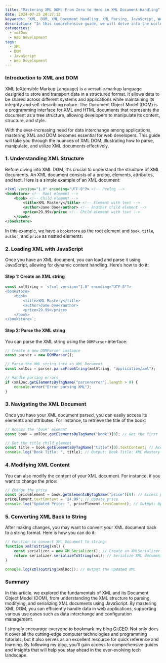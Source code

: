 ```yaml
---
title: "Mastering XML DOM: From Zero to Hero in XML Document Handling"
date: 2024-07-25 20:27:12
keywords: "XML, DOM, XML Document Handling, XML Parsing, JavaScript, Web Development, XML Tutorial"
description: "In this comprehensive guide, we will delve into the world of XML and its Document Object Model (DOM) to help you become proficient in handling XML documents. This tutorial will cover the fundamental concepts of XML, demonstrate how to parse XML data using JavaScript, and provide practical examples to ensure a thorough understanding. Whether you're a beginner or looking to enhance your XML skills, this article will serve as a valuable resource for mastering XML DOM manipulation techniques and applications. Additionally, we will explore common use cases for XML in web development, data interchange, and configuration management, along with best practices for effective XML document handling."
categories:
  - xmlDom
  - Web Development
tags:
  - XML
  - DOM
  - JavaScript
  - Web Development
---
```


### Introduction to XML and DOM

XML (eXtensible Markup Language) is a versatile markup language designed to store and transport data in a structured format. It allows data to be shared across different systems and applications while maintaining its integrity and self-describing nature. The Document Object Model (DOM) is a programming interface for XML and HTML documents that represents the document as a tree structure, allowing developers to manipulate its content, structure, and style.

With the ever-increasing need for data interchange among applications, mastering XML and DOM becomes essential for web developers. This guide will take you through the nuances of XML DOM, illustrating how to parse, manipulate, and utilize XML documents effectively. 

<!-- more -->

### 1. Understanding XML Structure

Before diving into XML DOM, it's crucial to understand the structure of XML documents. An XML document consists of a prolog, elements, attributes, and text. Here is a simple example of an XML document:

```xml
<?xml version="1.0" encoding="UTF-8"?> <!-- Prolog -->
<bookstore> <!-- Root element -->
    <book> <!-- Child element -->
        <title>XML Mastery</title> <!-- Element with text -->
        <author>Jane Doe</author> <!-- Another child element -->
        <price>29.99</price> <!-- Child element with text -->
    </book>
</bookstore>
```

In this example, we have a `bookstore` as the root element and `book`, `title`, `author`, and `price` as nested elements.

### 2. Loading XML with JavaScript

Once you have an XML document, you can load and parse it using JavaScript, allowing for dynamic content handling. Here’s how to do it:

#### Step 1: Create an XML string

```javascript
const xmlString = `<?xml version="1.0" encoding="UTF-8"?>
<bookstore>
    <book>
        <title>XML Mastery</title>
        <author>Jane Doe</author>
        <price>29.99</price>
    </book>
</bookstore>`;
```

#### Step 2: Parse the XML string

You can parse the XML string using the `DOMParser` interface:

```javascript
// Create a new DOMParser instance
const parser = new DOMParser();

// Parse the XML string into an XML Document
const xmlDoc = parser.parseFromString(xmlString, "application/xml");

// Handle parsing errors
if (xmlDoc.getElementsByTagName("parsererror").length > 0) {
    console.error("Error parsing XML");
}
```

### 3. Navigating the XML Document

Once you have your XML document parsed, you can easily access its elements and attributes. For instance, to retrieve the title of the book:

```javascript
// Access the 'book' element
const book = xmlDoc.getElementsByTagName("book")[0]; // Get the first 'book' element

// Get the title child element
const title = book.getElementsByTagName("title")[0].textContent; // Access text content
console.log("Book Title: ", title); // Output: Book Title: XML Mastery
```

### 4. Modifying XML Content

You can also modify the content of your XML document. For instance, if you want to change the price:

```javascript
// Change the price
const priceElement = book.getElementsByTagName("price")[0]; // Access price element
priceElement.textContent = '24.99'; // Update price
console.log("Updated Price: ", priceElement.textContent); // Output: Updated Price: 24.99
```

### 5. Converting XML Back to String

After making changes, you may want to convert your XML document back to a string format. Here is how you can do it:

```javascript
// Function to convert XML Document to string
function xmlToString(xml) {
    const serializer = new XMLSerializer(); // Create an XMLSerializer instance
    return serializer.serializeToString(xml); // Serialize XML document to string
}

console.log(xmlToString(xmlDoc)); // Output the updated XML
```

### Summary

In this article, we explored the fundamentals of XML and its Document Object Model (DOM), from understanding the XML structure to parsing, modifying, and serializing XML documents using JavaScript. By mastering XML DOM, you can efficiently handle data in web applications, supporting various use cases such as data interchange and configuration management.

I strongly encourage everyone to bookmark my blog [GitCEO](https://gitceo.com). Not only does it cover all the cutting-edge computer technologies and programming tutorials, but it also serves as an excellent resource for quick reference and learning. By following my blog, you'll gain access to comprehensive guides and insights that will help you stay ahead in the ever-evolving tech landscape.